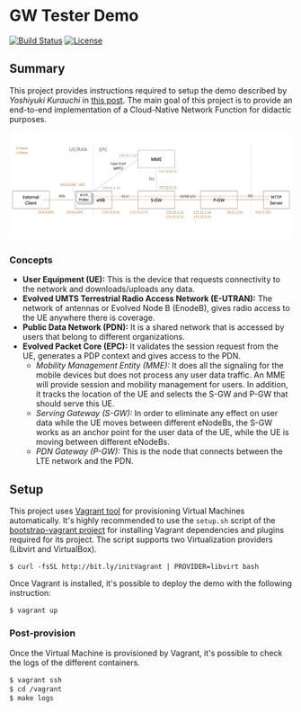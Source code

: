 # GW Tester Demo
[![Build Status](https://travis-ci.org/electrocucaracha/gw-tester.png)](https://travis-ci.org/electrocucaracha/gw-tester)
[![License](https://img.shields.io/badge/License-Apache%202.0-blue.svg)](https://opensource.org/licenses/Apache-2.0)

## Summary

This project provides instructions required to setup the demo
described by *Yoshiyuki Kurauchi* in [this post][1]. The main goal of
this project is to provide an end-to-end implementation of a
Cloud-Native Network Function for didactic purposes.

![Architecture](docs/img/diagram.png)

### Concepts

* **User Equipment (UE):** This is the device that requests
connectivity to the network and downloads/uploads any data.
* **Evolved UMTS Terrestrial Radio Access Network (E-UTRAN):** The
network of antennas or Evolved Node B (EnodeB), gives radio access to
the UE anywhere there is coverage.
* **Public Data Network (PDN):** It is a shared network that is
accessed by users that belong to different organizations.
* **Evolved Packet Core (EPC):** It validates the session request from
the UE, generates a PDP context and gives access to the PDN.
  - *Mobility Management Entity (MME):* It does all the signaling for
the mobile devices but does not process any user data traffic. An MME
will provide session and mobility management for users. In addition,
it tracks the location of the UE and selects the S-GW and P-GW that
should serve this UE.
  - *Serving Gateway (S-GW):* In order to eliminate any effect on user
data while the UE moves between different eNodeBs, the S-GW works as
an anchor point for the user data of the UE, while the UE is moving
between different eNodeBs.
  - *PDN Gateway (P-GW):* This is the node that connects between the
LTE network and the PDN.

## Setup

This project uses [Vagrant tool][2] for provisioning Virtual Machines
automatically. It's highly recommended to use the  `setup.sh` script
of the [bootstrap-vagrant project][3] for installing Vagrant
dependencies and plugins required for its project. The script
supports two Virtualization providers (Libvirt and VirtualBox).

    $ curl -fsSL http://bit.ly/initVagrant | PROVIDER=libvirt bash

Once Vagrant is installed, it's possible to deploy the demo with the
following instruction:

    $ vagrant up

### Post-provision

Once the Virtual Machine is provisioned by Vagrant, it's possible to
check the logs of the different containers.

    $ vagrant ssh
    $ cd /vagrant
    $ make logs

[1]: https://wmnsk.com/posts/20200116_gw-tester/
[2]: https://www.vagrantup.com/
[3]: https://github.com/electrocucaracha/bootstrap-vagrant
